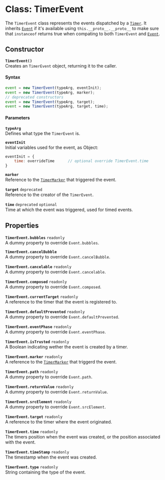 # Class: TimerEvent
The `TimerEvent` class represents the events dispatched by a [`Timer`][api.timer]. It inherits [`Event`][ext.event] if it's available using `this.__proto__.__proto__` to make sure that `instanceof` returns true when compating to both `TimerEvent` and [`Event`][ext.event].

## Constructor
**`TimerEvent()`**  
Creates an `TimerEvent` object, returning it to the caller.

#### Syntax
```javascript
event = new TimerEvent(typeArg, eventInit);
event = new TimerEvent(typeArg, marker);
// deprecated constructors
event = new TimerEvent(typeArg, target);
event = new TimerEvent(typeArg, target, time);
```

#### Parameters
**`typeArg`**  
Defines what type the `TimerEvent` is.

**`eventInit`**  
Initial variables used for the event, as Object:  
```javascript
eventInit = {
    time: overrideTime      // optional override TimerEvent.time
}
```

**`marker`**  
Reference to the [`TimerMarker`][api.timermarker] that triggered the event.

**`target`** `deprecated`  
Reference to the creator of the `TimerEvent`.

**`time`** `deprecated` `optional`  
Time at which the event was triggered, used for timed events.

## Properties
**`TimerEvent.bubbles`** `readonly`  
A dummy property to override `Event.bubbles`.

**`TimerEvent.cancelBubble`**  
A dummy property to override `Event.cancelBubble`.

**`TimerEvent.cancelable`** `readonly`  
A dummy property to override `Event.cancelable`.

**`TimerEvent.composed`** `readonly`  
A dummy property to override `Event.composed`.

**`TimerEvent.currentTarget`** `readonly`  
A reference to the timer that the event is registered to. 

**`TimerEvent.defaultPrevented`** `readonly`  
A dummy property to override `Event.defaultPrevented`.

**`TimerEvent.eventPhase`** `readonly`  
A dummy property to override `Event.eventPhase`.

**`TimerEvent.isTrusted`** `readonly`  
A Boolean indicating wether the event is created by a timer.

**`TimerEvent.marker`** `readonly`  
A reference to the [`TimerMarker`][api.timermarker] that triggerd the event.

**`TimerEvent.path`** `readonly`  
A dummy property to override `Event.path`.

**`TimerEvent.returnValue`** `readonly`  
A dummy property to override `Event.returnValue`.

**`TimerEvent.srcElement`** `readonly`  
A dummy property to override `Event.srcElement`.

**`TimerEvent.target`** `readonly`  
A reference to the timer where the event originated.

**`TimerEvent.time`** `readonly`  
The timers position when the event was created, or the position associated with the event.

**`TimerEvent.timeStamp`** `readonly`  
The timestamp when the event was created.

**`TimerEvent.type`** `readonly`  
String containing the type of the event.






[api.timer]:       Timer.md
[api.timermarker]: TimerMarker.md
[ext.event]:       https://developer.mozilla.org/en-US/docs/Web/API/Event/Event


